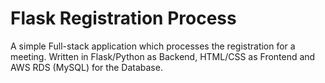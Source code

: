 # Flask Registration Process

A simple Full-stack application which processes the registration for a meeting. 
Written in Flask/Python as Backend, HTML/CSS as Frontend and AWS RDS (MySQL) for the Database.